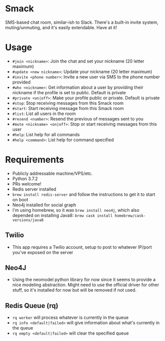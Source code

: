# Smack
SMS-based chat room, similar-ish to Slack. There's a built-in invite system, muting/unmuting, and it's easily extendable. Have at it!

# Usage
* `#join <nickname>`: Join the chat and set your nickname (20 letter maximum)
* `#update <new nickname>`: Update your nickname (20 letter maximum)
* `#invite <phone number>`: Invite a new user via SMS to the phone number provided
* `#who <nickname>`: Get information about a user by providing their nickname if the profile is set to public. Default is private
* `#private <on|off>`: Make your profile public or private. Default is private
* `#stop`: Stop receiving messages from this Smack room
* `#start`: Start receiving message from this Smack room
* `#list`: List all users in the room
* `#resend <number>`: Resend the previous <number> of messages sent to you
* `#mute <nickname> <on|off>`: Stop or start receiving messages from this user
* `#help`: List help for all commands
* `#help <command>`: List help for command specified

# Requirements
* Publicly addressable machine/VPS/etc.
* Python 3.7.2
* PRs welcome!
* Redis server installed
 * `brew install redis-server` and follow the instructions to get it to start on boot
* Neo4j installed for social graph
 * I'm using homebrew, so it was `brew install neo4j`, which also depended on installing Java8: `brew cask install homebrew/cask-versions/java8`
## Twilio
* This app requires a Twilio account, setup to post to whatever IP/port you've exposed on the server
## Neo4J
* Using the neomodel python library for now since it seems to provide a nice modeling abstraction. Might need to use the official driver for other stuff, so it's installed for now but will be removed if not used.
## Redis Queue (rq)
* `rq worker` will process whatever is currently in the queue
* `rq info <default|failed>` will give information about what's currently in the queue
* `rq empty <default|failed>` will clear the specified queue
